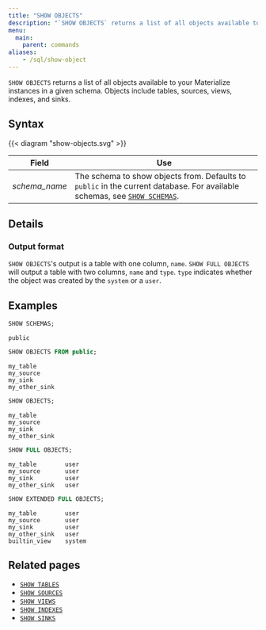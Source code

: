 ```yaml
---
title: "SHOW OBJECTS"
description: "`SHOW OBJECTS` returns a list of all objects available to your Materialize instances."
menu:
  main:
    parent: commands
aliases:
    - /sql/show-object
---
```


`SHOW OBJECTS` returns a list of all objects available to your Materialize instances in a given schema.
Objects include tables, sources, views, indexes, and sinks.

## Syntax

{{< diagram "show-objects.svg" >}}

Field | Use
------|-----
_schema&lowbar;name_ | The schema to show objects from. Defaults to `public` in the current database. For available schemas, see [`SHOW SCHEMAS`](../show-schemas).

## Details

### Output format

`SHOW OBJECTS`'s output is a table with one column, `name`. `SHOW FULL OBJECTS` will output a table with
two columns, `name` and `type`. `type` indicates whether the object was created by the `system` or a `user`.

## Examples

```sql
SHOW SCHEMAS;
```
```nofmt
public
```
```sql
SHOW OBJECTS FROM public;
```
```nofmt
my_table
my_source
my_sink
my_other_sink
```
```sql
SHOW OBJECTS;
```
```nofmt
my_table
my_source
my_sink
my_other_sink
```

```sql
SHOW FULL OBJECTS;
```
```nofmt
my_table        user
my_source       user
my_sink         user
my_other_sink   user
```

```sql
SHOW EXTENDED FULL OBJECTS;
```
```nofmt
my_table        user
my_source       user
my_sink         user
my_other_sink   user
builtin_view    system
```

## Related pages

- [`SHOW TABLES`](../show-tables)
- [`SHOW SOURCES`](../show-sources)
- [`SHOW VIEWS`](../show-views)
- [`SHOW INDEXES`](../show-indexes)
- [`SHOW SINKS`](../show-sinks)

